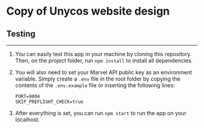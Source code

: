# Copy of Unycos website design

## Testing

---

1.  You can easily test this app in your machine by cloning this repository. Then, on the project folder, run `npm install` to install all dependencies.

2.  You will also need to set your Marvel API public key as an environment variable. Simply create a `.env` file in the root folder by copying the contents of the `.env.example` file or inserting the following lines:

        PORT=9004
        SKIP_PREFLIGHT_CHECK=true

3.  After everything is set, you can run `npm start` to run the app on your localhost.

